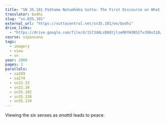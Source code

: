```yaml
---
title: "SN 35.101 Paṭhama Natumhāka Sutta: The First Discourse on What’s Not Yours"
translator: bodhi
slug: "sn.035.101"
external_url: "https://suttacentral.net/sn35.101/en/bodhi"
drive_links:
  - "https://drive.google.com/file/d/1S7JdALsD6QtjlzeRKYH3BSIfvJR0oIiD/view?usp=drivesdk"
course: vipassana
tags:
  - imagery
  - view
  - sn
year: 2000
pages: 1
parallels:
  - sa269
  - sa274
  - sn22.33
  - sn22.34
  - sn35.102
  - sn35.138
  - sn35.139
---
```


Viewing the six senses as *anattā* leads to peace.

